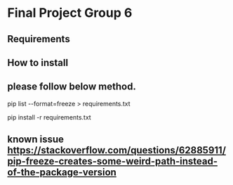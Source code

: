 # Final Project Group 6

## Requirements


## How to install


## please follow below method.

pip list --format=freeze > requirements.txt

pip install -r requirements.txt

## known issue https://stackoverflow.com/questions/62885911/pip-freeze-creates-some-weird-path-instead-of-the-package-version